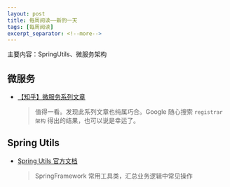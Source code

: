 ```yaml
---
layout: post
title: 每周阅读——新的一天
tags: [每周阅读]
excerpt_separator: <!--more-->
---
```

主要内容：SpringUtils、微服务架构
<!--more-->
## 微服务
- [【知乎】微服务系列文章](https://zhuanlan.zhihu.com/p/31613331)
	> 值得一看。发现此系列文章也纯属巧合。Google 随心搜索 `registrar 架构` 得出的结果，也可以说是幸运了。

## Spring Utils
- [Spring Utils 官方文档](https://docs.spring.io/spring-framework/docs/current/javadoc-api/org/springframework/util/package-summary.html)
	> SpringFramework 常用工具类，汇总业务逻辑中常见操作

 


 

